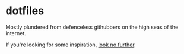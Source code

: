 # dotfiles

Mostly plundered from defenceless githubbers on the high seas of the internet.

If you're looking for some inspiration, [look no further][1].

[1]: https://github.com/blueyed/dotfiles
